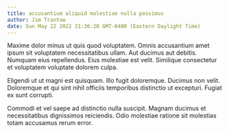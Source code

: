 ```yaml
---
title: accusantium aliquid molestiae nulla possimus
author: Jim Trantow
date: Sun May 22 2022 21:36:20 GMT-0400 (Eastern Daylight Time)
---
```

Maxime dolor minus ut quis quod voluptatem. Omnis accusantium amet ipsum sit voluptatem necessitatibus ullam. Aut ducimus aut debitis. Numquam eius repellendus. Eius molestiae est velit. Similique consectetur et voluptatem voluptate dolorem culpa.

 Eligendi ut ut magni est quisquam. Illo fugit doloremque. Ducimus non velit. Doloremque et qui sint nihil officiis temporibus distinctio ut excepturi. Fugiat ex sunt corrupti.

 Commodi et vel saepe ad distinctio nulla suscipit. Magnam ducimus et necessitatibus dignissimos reiciendis. Odio molestiae ratione sit molestias totam accusamus rerum error.
